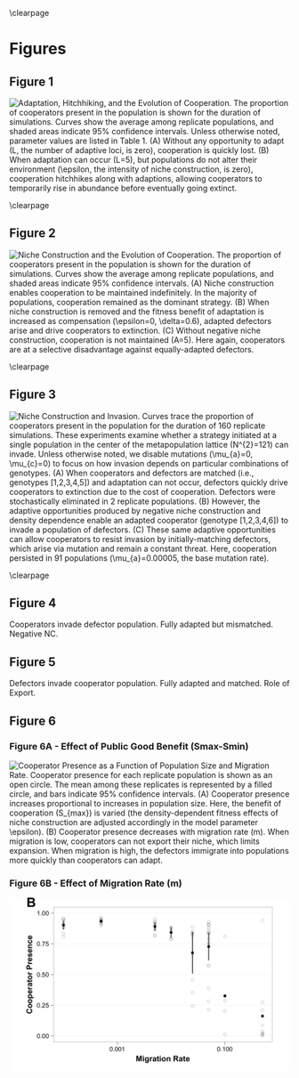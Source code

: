 \clearpage

# Figures

## Figure 1

![**Adaptation, Hitchhiking, and the Evolution of Cooperation.** The proportion of cooperators present in the population is shown for the duration of simulations. Curves show the average among replicate populations, and shaded areas indicate 95% confidence intervals. Unless otherwise noted, parameter values are listed in [Table 1](#tables). (**A**) Without any opportunity to adapt ($L$, the number of adaptive loci, is zero), cooperation is quickly lost. (**B**) When adaptation can occur ($L=5$), but populations do not alter their environment ($\epsilon$, the intensity of niche construction, is zero), cooperation hitchhikes along with adaptions, allowing cooperators to temporarily rise in abundance before eventually going extinct.](../figures/Figure1.png)

\clearpage


## Figure 2

![**Niche Construction and the Evolution of Cooperation.** The proportion of cooperators present in the population is shown for the duration of simulations. Curves show the average among replicate populations, and shaded areas indicate 95% confidence intervals. (**A**) Niche construction enables cooperation to be maintained indefinitely. In the majority of populations, cooperation remained as the dominant strategy. (**B**) When niche construction is removed and the fitness benefit of adaptation is increased as compensation ($\epsilon=0$, $\delta=0.6$), adapted defectors arise and drive cooperators to extinction. (**C**) Without negative niche construction, cooperation is not maintained ($A=5$). Here again, cooperators are at a selective disadvantage against equally-adapted defectors.](../figures/Figure2.png)

\clearpage

## Figure 3


![**Niche Construction and Invasion.** Curves trace the proportion of cooperators present in the population for the duration of 160 replicate simulations. These experiments examine whether a strategy initiated at a single population in the center of the metapopulation lattice ($N^{2}=121$) can invade. Unless otherwise noted, we disable mutations ($\mu_{a}=0, \mu_{c}=0$) to focus on how invasion depends on particular combinations of genotypes. (**A**) When cooperators and defectors are matched (i.e., genotypes [1,2,3,4,5]) and adaptation can not occur, defectors quickly drive cooperators to extinction due to the cost of cooperation. Defectors were stochastically eliminated in 2 replicate populations. (**B**) However, the adaptive opportunities produced by negative niche construction and density dependence enable an adapted cooperator (genotype [1,2,3,4,*6*]) to invade a population of defectors. (**C**) These same adaptive opportunities can allow cooperators to resist invasion by initially-matching defectors, which arise via mutation and remain a constant threat. Here, cooperation persisted in 91 populations ($\mu_{a}=0.00005$, the base mutation rate).](../figures/Figure3.png)

\clearpage

## Figure 4

Cooperators invade defector population. Fully adapted but mismatched. Negative NC.


## Figure 5

Defectors invade cooperator population. Fully adapted and matched. Role of Export.


## Figure 6

### Figure 6A - Effect of Public Good Benefit (Smax-Smin)

![**Cooperator Presence as a Function of Population Size and Migration Rate.** Cooperator presence for each replicate population is shown as an open circle. The mean among these replicates is represented by a filled circle, and bars indicate 95% confidence intervals. (**A**) Cooperator presence increases proportional to increases in population size. Here, the benefit of cooperation ($S_{max}$) is varied (the density-dependent fitness effects of niche construction are adjusted accordingly in the model parameter $\epsilon$).  (**B**) Cooperator presence decreases with migration rate ($m$). When migration is low, cooperators can not export their niche, which limits expansion. When migration is high, the defectors immigrate into populations more quickly than cooperators can adapt.](../figures/Figure6A.png)

### Figure 6B - Effect of Migration Rate (m)

![Will share caption with 6A](../figures/Figure6B.png)

